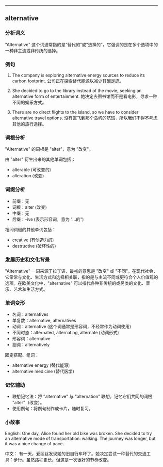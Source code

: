 
---------------
## alternative
### 分析词义
"Alternative" 这个词通常指的是“替代的”或“选择的”，它强调的是在多个选项中的一种非主流或非传统的选择。

### 例句
1. The company is exploring alternative energy sources to reduce its carbon footprint.
   公司正在探索替代能源以减少其碳足迹。
   
2. She decided to go to the library instead of the movie, seeking an alternative form of entertainment.
   她决定去图书馆而不是看电影，寻求一种不同的娱乐方式。
   
3. There are no direct flights to the island, so we have to consider alternative travel options.
   没有直飞到那个岛屿的航班，所以我们不得不考虑其他的旅行选择。

### 词根分析
"Alternative" 的词根是 "alter"，意为 "改变"。

由 "alter" 衍生出来的其他单词包括：
- alterable (可改变的)
- alteration (改变)

### 词缀分析
- 前缀：无
- 词根：alter (改变)
- 中缀：无
- 后缀：-ive (表示形容词，意为 "…的")

相同词缀的其他单词包括：
- creative (有创造力的)
- destructive (破坏性的)

### 发展历史和文化背景
"Alternative" 一词来源于拉丁语，最初的意思是 "改变" 或 "不同"。在现代社会，它常常与文化、生活方式和选择相关联，指的是与主流不同或更符合个人价值观的选项。在欧美文化中，"alternative" 可以指代各种非传统的或另类的文化、音乐、艺术和生活方式。

### 单词变形
- 名词：alternatives
- 单复数：alternative, alternatives
- 动词：alternative (这个词通常是形容词，不经常作为动词使用)
- 不同时态：alternated, alternating, alternate (动词形式)
- 形容词：alternative
- 副词：alternatively

固定搭配、组词：
- alternative energy (替代能源)
- alternative medicine (替代医学)

### 记忆辅助
- 联想记忆法：将 "alternative" 与 "alternation" 联想，记忆它们共同的词根 "alter"（改变）。
- 使用例句：将例句制作成卡片，随时复习。

### 小故事
English:
One day, Alice found her old bike was broken. She decided to try an alternative mode of transportation: walking. The journey was longer, but it was a nice change of pace.

中文：
有一天，爱丽丝发现她的旧自行车坏了。她决定尝试一种替代的交通工具：步行。虽然路程更长，但这是一次很好的节奏改变。

